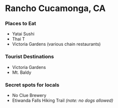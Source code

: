 # Rancho Cucamonga, CA

### Places to Eat
- Yatai Sushi
- Thai T
- Victoria Gardens (various chain restaurants)

### Tourist Destinations
- Victoria Gardens
- Mt. Baldy

### Secret spots for locals
- No Clue Brewery
- Etiwanda Falls Hiking Trail *(note: no dogs allowed)*
